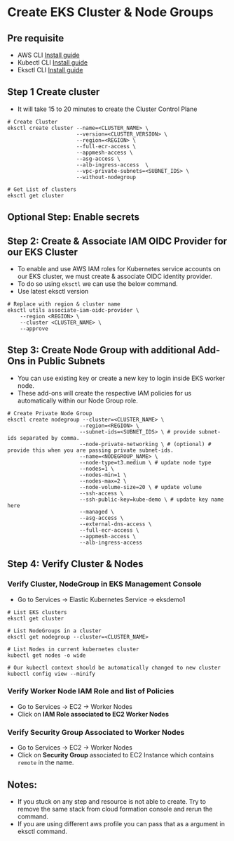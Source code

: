 # Create EKS Cluster & Node Groups

## Pre requisite
- AWS CLI [Install guide](https://docs.aws.amazon.com/cli/latest/userguide/getting-started-install.html)
- Kubectl CLI [Install guide](https://kubernetes.io/docs/tasks/tools/install-kubectl-linux/)
- Eksctl CLI [Install guide](https://docs.aws.amazon.com/eks/latest/userguide/eksctl.html#installing-eksctl)

## Step 1 Create cluster
- It will take 15 to 20 minutes to create the Cluster Control Plane 
```
# Create Cluster
eksctl create cluster --name=<CLUSTER_NAME> \
                      --version=<CLUSTER_VERSION> \ 
                      --region=<REGION> \
                      --full-ecr-access \ 
                      --appmesh-access \
                      --asg-access \
                      --alb-ingress-access  \
                      --vpc-private-subnets=<SUBNET_IDS> \
                      --without-nodegroup 

# Get List of clusters
eksctl get cluster                  
```

## Optional Step: Enable secrets

## Step 2: Create & Associate IAM OIDC Provider for our EKS Cluster
- To enable and use AWS IAM roles for Kubernetes service accounts on our EKS cluster, we must create &  associate OIDC identity provider.
- To do so using `eksctl` we can use the  below command. 
- Use latest eksctl version
```                   
# Replace with region & cluster name
eksctl utils associate-iam-oidc-provider \
    --region <REGION> \
    --cluster <CLUSTER_NAME> \
    --approve
```

## Step 3: Create Node Group with additional Add-Ons in Public Subnets
- You can use existing key or create a new key to login inside EKS worker node.
- These add-ons will create the respective IAM policies for us automatically within our Node Group role.
 ```
# Create Private Node Group   
eksctl create nodegroup --cluster=<CLUSTER_NAME> \
                        --region=<REGION> \
                        --subnet-ids=<SUBNET_IDS> \ # provide subnet-ids separated by comma. 
                        --node-private-networking \ # (optional) # provide this when you are passing private subnet-ids.
                        --name=<NODEGROUP_NAME> \
                        --node-type=t3.medium \ # update node type
                        --nodes=1 \ 
                        --nodes-min=1 \
                        --nodes-max=2 \
                        --node-volume-size=20 \ # update volume
                        --ssh-access \
                        --ssh-public-key=kube-demo \ # update key name here
                        --managed \
                        --asg-access \
                        --external-dns-access \
                        --full-ecr-access \
                        --appmesh-access \
                        --alb-ingress-access 
```

## Step 4: Verify Cluster & Nodes

### Verify Cluster, NodeGroup in EKS Management Console
- Go to Services -> Elastic Kubernetes Service -> eksdemo1

```
# List EKS clusters
eksctl get cluster

# List NodeGroups in a cluster
eksctl get nodegroup --cluster=<CLUSTER_NAME>

# List Nodes in current kubernetes cluster
kubectl get nodes -o wide

# Our kubectl context should be automatically changed to new cluster
kubectl config view --minify
```

### Verify Worker Node IAM Role and list of Policies
- Go to Services -> EC2 -> Worker Nodes
- Click on **IAM Role associated to EC2 Worker Nodes**

### Verify Security Group Associated to Worker Nodes
- Go to Services -> EC2 -> Worker Nodes
- Click on **Security Group** associated to EC2 Instance which contains `remote` in the name.

## Notes: 
- If you stuck on any step and resource is not able to create. Try to remove the same stack from cloud formation console and rerun the command. 
- If you are using different aws profile you can pass that as a argument in eksctl command. 